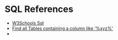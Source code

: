 # SQL References

- [W3Schools Sql](https://www.w3schools.com/sql/default.asp)
- [Find all Tables containing a column like '%xyz%'](https://stackoverflow.com/questions/4849652/find-all-tables-containing-column-with-specified-name-ms-sql-server)
- 
